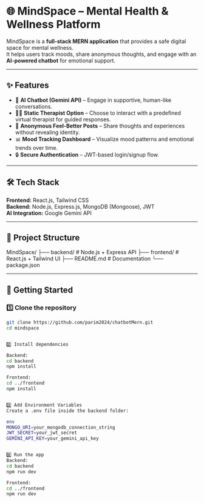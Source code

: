 # 🌐 MindSpace – Mental Health & Wellness Platform

MindSpace is a **full-stack MERN application** that provides a safe digital space for mental wellness.  
It helps users track moods, share anonymous thoughts, and engage with an **AI-powered chatbot** for emotional support.  

---

## ✨ Features

- 🧠 **AI Chatbot (Gemini API)** – Engage in supportive, human-like conversations.  
- 👩‍⚕️ **Static Therapist Option** – Choose to interact with a predefined virtual therapist for guided responses.  
- 📝 **Anonymous Feel-Better Posts** – Share thoughts and experiences without revealing identity.  
- 📊 **Mood Tracking Dashboard** – Visualize mood patterns and emotional trends over time.  
- 🔒 **Secure Authentication** – JWT-based login/signup flow.  

---

## 🛠️ Tech Stack

**Frontend:** React.js, Tailwind CSS  
**Backend:** Node.js, Express.js, MongoDB (Mongoose), JWT  
**AI Integration:** Google Gemini API  

---

## 📂 Project Structure

MindSpace/
├── backend/ # Node.js + Express API
├── frontend/ # React.js + Tailwind UI
├── README.md # Documentation
└── package.json


---

## 🚀 Getting Started

### 1️⃣ Clone the repository
```bash
git clone https://github.com/parim2024/chatbotMern.git
cd mindspace


2️⃣ Install dependencies

Backend:
cd backend
npm install

Frontend:
cd ../frontend
npm install


3️⃣ Add Environment Variables
Create a .env file inside the backend folder:

env
MONGO_URI=your_mongodb_connection_string
JWT_SECRET=your_jwt_secret
GEMINI_API_KEY=your_gemini_api_key


4️⃣ Run the app
Backend:
cd backend
npm run dev

Frontend:
cd ../frontend
npm run dev



